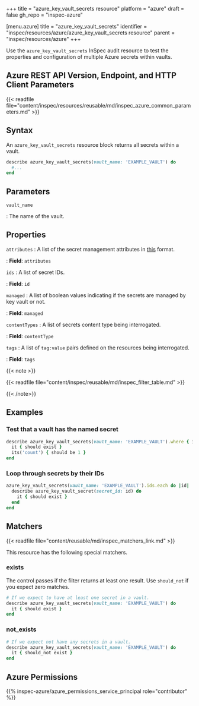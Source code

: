 +++
title = "azure_key_vault_secrets resource"
platform = "azure"
draft = false
gh_repo = "inspec-azure"

[menu.azure]
title = "azure_key_vault_secrets"
identifier = "inspec/resources/azure/azure_key_vault_secrets resource"
parent = "inspec/resources/azure"
+++

Use the `azure_key_vault_secrets` InSpec audit resource to test the properties and configuration of multiple Azure secrets within vaults.

## Azure REST API Version, Endpoint, and HTTP Client Parameters

{{< readfile file="content/inspec/resources/reusable/md/inspec_azure_common_parameters.md" >}}

## Syntax

An `azure_key_vault_secrets` resource block returns all secrets within a vault.

```ruby
describe azure_key_vault_secrets(vault_name: 'EXAMPLE_VAULT') do
  #...
end
```

## Parameters

`vault_name`

: The name of the vault.

## Properties

`attributes`
: A list of the secret management attributes in [this](https://docs.microsoft.com/en-us/rest/api/keyvault/secrets/get-secrets/get-secrets?tabs=HTTP#secretattributes) format.

: **Field**: `attributes`

`ids`
: A list of secret IDs.

: **Field**: `id`

`managed`
: A list of boolean values indicating if the secrets are managed by key vault or not.

: **Field**: `managed`

`contentTypes`
: A list of secrets content type being interrogated.

: **Field**: `contentType`

`tags`
: A list of `tag:value` pairs defined on the resources being interrogated.

: **Field**: `tags`

{{< note >}}

{{< readfile file="content/inspec/reusable/md/inspec_filter_table.md" >}}

{{< /note>}}

## Examples

### Test that a vault has the named secret

```ruby
describe azure_key_vault_secrets(vault_name: 'EXAMPLE_VAULT').where { id.include?('SECRET')} do
  it { should exist }
  its('count') { should be 1 }
end
```

### Loop through secrets by their IDs

```ruby
azure_key_vault_secrets(vault_name: 'EXAMPLE_VAULT').ids.each do |id|
  describe azure_key_vault_secret(secret_id: id) do
    it { should exist }
  end 
end
```

## Matchers

{{< readfile file="content/reusable/md/inspec_matchers_link.md" >}}

This resource has the following special matchers.

### exists

The control passes if the filter returns at least one result. Use `should_not` if you expect zero matches.

```ruby
# If we expect to have at least one secret in a vault.
describe azure_key_vault_secrets(vault_name: 'EXAMPLE_VAULT') do
  it { should exist }
end
```

### not_exists

```ruby
# If we expect not have any secrets in a vault.
describe azure_key_vault_secrets(vault_name: 'EXAMPLE_VAULT') do
  it { should_not exist }
end
```

## Azure Permissions

{{% inspec-azure/azure_permissions_service_principal role="contributor" %}}

